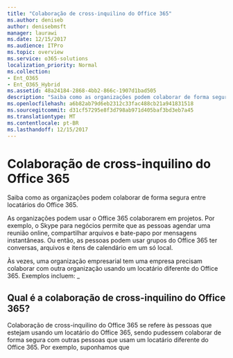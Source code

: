 ```yaml
---
title: "Colaboração de cross-inquilino do Office 365"
ms.author: deniseb
author: denisebmsft
manager: laurawi
ms.date: 12/15/2017
ms.audience: ITPro
ms.topic: overview
ms.service: o365-solutions
localization_priority: Normal
ms.collection:
- Ent_O365
- Ent_O365_Hybrid
ms.assetid: 48a24184-2868-4bb2-866c-1907d1bad505
description: "Saiba como as organizações podem colaborar de forma segura entre locatários do Office 365."
ms.openlocfilehash: a6b82ab79d6eb2312c33fac488cb21a941831518
ms.sourcegitcommit: d31cf57295e8f3d798ab971d405baf3bd3eb7a45
ms.translationtype: MT
ms.contentlocale: pt-BR
ms.lasthandoff: 12/15/2017
---
```

# <a name="office-365-cross-tenant-collaboration"></a>Colaboração de cross-inquilino do Office 365

Saiba como as organizações podem colaborar de forma segura entre locatários do Office 365.
  
As organizações podem usar o Office 365 colaborarem em projetos. Por exemplo, o Skype para negócios permite que as pessoas agendar uma reunião online, compartilhar arquivos e bate-papo por mensagens instantâneas. Ou então, as pessoas podem usar grupos do Office 365 ter conversas, arquivos e itens de calendário em um só local.
  
Às vezes, uma organização empresarial tem uma empresa precisam colaborar com outra organização usando um locatário diferente do Office 365. Exemplos incluem: _
  
## <a name="what-is-office-365-cross-tenant-collaboration"></a>Qual é a colaboração de cross-inquilino do Office 365?
<a name="whatisctc"> </a>

Colaboração de cross-inquilino do Office 365 se refere às pessoas que estejam usando um locatário do Office 365, sendo pudessem colaborar de forma segura com outras pessoas que usam um locatário diferente do Office 365. Por exemplo, suponhamos que 
  

